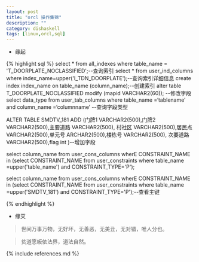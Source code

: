```yaml
---
layout: post
title: "orcl 操作集锦"
description: ""
category: dishaskell
tags: [linux,orcl,sql]
---
```



* 缘起

 {% highlight sql %}
 select * from all_indexes where table_name = 'T_DOORPLATE_NOCLASSIFIED';--查询索引
 select * from user_ind_columns where index_name=upper('I_TDN_DOORPLATE');--查询索引详细信息
 create index index_name on table_name (column_name);--创建索引
 alter table T_DOORPLATE_NOCLASSIFIED  modify (mapid VARCHAR2(60)); --修改字段
 select data_type from user_tab_columns where table_name =‘tablename’ and column_name =‘columnname’
 --查询字段类型

 ALTER TABLE SMDTV_181 ADD (门牌1 VARCHAR2(500),门牌2 VARCHAR2(500),主要道路 VARCHAR2(500),
    村社区 VARCHAR2(500),居民点 VARCHAR2(500),单元号 ARCHAR2(500),楼栋号 VARCHAR2(500),
    次要道路 VARCHAR2(500),flag int )--增加字段

  select column_name from user_cons_columns wherE CONSTRAINT_NAME in
  (select CONSTRAINT_NAME from user_constraints where table_name =upper('table_name')
   and CONSTRAINT_TYPE='P');

   select column_name from user_cons_columns wherE CONSTRAINT_NAME in
   (select CONSTRAINT_NAME from user_constraints where table_name
   =upper('SMDTV_181') and CONSTRAINT_TYPE='P');--查看主键

{% endhighlight %}

* 缘灭

 > 世间万事万物，无好坏，无善恶，无美丑，无对错，唯人分也。

 > 贫道愿皈依法界，道法自然。



{% include references.md %}
